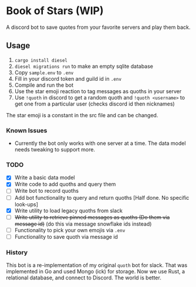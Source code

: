 # Book of Stars (WIP)
A discord bot to save quotes from your favorite servers and play them back.

## Usage
  1. `cargo install diesel`
  2. `diesel migrations run` to make an empty sqlite database
  3. Copy `sample.env` to `.env`
  4. Fill in your discord token and guild id in `.env`
  5. Compile and run the bot
  6. Use the star emoji reaction to tag messages as quoths in your server
  7. Use `!quoth` in discord to get a random quoth and `!quoth <username>` to get one from a particular user (checks discord id then nicknames)

The star emoji is a constant in the src file and can be changed.

### Known Issues
  * Currently the bot only works with one server at a time. The data model needs tweaking to support more.

### TODO
  - [x] Write a basic data model
  - [x] Write code to add quoths and query them
  - [ ] Write bot to record quoths
  - [ ] Add bot functionality to query and return quoths [Half done. No specific look-ups]
  - [X] Write utility to load legacy quoths from slack
  - [ ] ~~Write utility to retrieve pinned messages as quoths (Do them via message id)~~ (do this via message snowflake ids instead)
  - [ ] Functionality to pick your own emojis via `.env`
  - [ ] Functionality to save quoth via message id

### History
This bot is a re-implementation of my original `quoth` bot for slack. That was implemented in Go and used Mongo (ick) for storage. Now we use Rust, a relational database, and connect to Discord. The world is better.